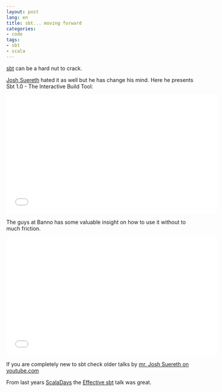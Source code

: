 ```yaml
---
layout: post
lang: en
title: sbt... moving forward
categories:
- code
tags:
- sbt
- scala
---
```


[sbt](http://www.scala-sbt.org) can be a hard nut to crack.

[Josh Suereth](http://jsuereth.com) hated it as well but he has change his mind.
Here he presents Sbt 1.0 - The Interactive Build Tool:

<iframe width="560" height="315" src="//www.youtube.com/embed/lDipvzpk3AE" frameborder="0" allowfullscreen></iframe>

The guys at Banno has some valuable insight on how to use it without to much friction.


<iframe width="560" height="315" src="//www.youtube.com/embed/y-_h_m4GjVo" frameborder="0" allowfullscreen></iframe>

If you are completely new to sbt check older talks by [mr. Josh Suereth on youtube.com](http://www.youtube.com/results?search_query=josh+suereth+sbt)

From last years [ScalaDays](http://www.scaladays.org/2013) the [Effective sbt](http://parleys.com/play/51c3790ae4b0d38b54f46259/chapter0/about) talk was great.
